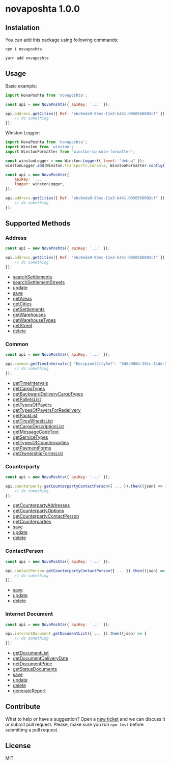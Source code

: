 # novaposhta 1.0.0

## Instalation

You can add this package using following commands:

```
npm i novaposhta
```

```
yarn add novaposhta
```

## Usage

Basic example:

```javascript
import NovaPoshta from 'novaposhta';

const api = new NovaPoshta({ apiKey: '...' });

api.address.getCities({ Ref: "ebc0eda9-93ec-11e3-b441-0050568002cf" }).then((json) => {
    // do something
});
```

Winston Logger:

```javascript
import NovaPoshta from 'novaposhta';
import Winston from 'winston';
import WinstonFormatter from 'winston-console-formatter';

const winstonLogger = new Winston.Logger({ level: "debug" });
winstonLogger.add(Winston.transports.Console, WinstonFormatter.config());

const api = new NovaPoshta({
    apiKey: '...',
    logger: winstonLogger,
});

api.address.getCities({ Ref: "ebc0eda9-93ec-11e3-b441-0050568002cf" }).then((json) => {
	// do something
});
```

## Supported Methods

### Address

```javascript
const api = new NovaPoshta({ apiKey: '...' });

api.address.getCities({ Ref: "ebc0eda9-93ec-11e3-b441-0050568002cf" }).then((json) => {
    // do something
});
```

- [searchSettlements](https://devcenter.novaposhta.ua/docs/services/556d7ccaa0fe4f08e8f7ce43/operations/58e5ebeceea27017bc851d67)
- [searchSettlementStreets](https://devcenter.novaposhta.ua/docs/services/556d7ccaa0fe4f08e8f7ce43/operations/58e5f369eea27017540b58ac)
- [update](https://devcenter.novaposhta.ua/docs/services/556d7ccaa0fe4f08e8f7ce43/operations/556d9db5a0fe4f08e8f7ce4b)
- [save](https://devcenter.novaposhta.ua/docs/services/556d7ccaa0fe4f08e8f7ce43/operations/556d9925a0fe4f08e8f7ce4a)
- [getAreas](https://devcenter.novaposhta.ua/docs/services/556d7ccaa0fe4f08e8f7ce43/operations/556d9130a0fe4f08e8f7ce48)
- [getCities](https://devcenter.novaposhta.ua/docs/services/556d7ccaa0fe4f08e8f7ce43/operations/556d885da0fe4f08e8f7ce46)
- [getSettlements](https://devcenter.novaposhta.ua/docs/services/556d7ccaa0fe4f08e8f7ce43/operations/56248fffa0fe4f0da0550ea8)
- [getWarehouses](https://devcenter.novaposhta.ua/docs/services/556d7ccaa0fe4f08e8f7ce43/operations/556d8211a0fe4f08e8f7ce45)
- [getWarehouseTypes](https://devcenter.novaposhta.ua/docs/services/556d7ccaa0fe4f08e8f7ce43/operations/556d8211a0fe4f08e8f7ce45)
- [getStreet](https://devcenter.novaposhta.ua/docs/services/556d7ccaa0fe4f08e8f7ce43/operations/556d8db0a0fe4f08e8f7ce47)
- [delete](https://devcenter.novaposhta.ua/docs/services/556d7ccaa0fe4f08e8f7ce43/operations/556da062a0fe4f08e8f7ce4c)

### Common

```javascript
const api = new NovaPoshta({ apiKey: '...' });

api.common.getTimeIntervals({ "RecipientCityRef": "8d5a980d-391c-11dd-90d9-001a92567626" }).then((json) => {
    // do something
});
```

- [getTimeIntervals](https://devcenter.novaposhta.ua/docs/services/55702570a0fe4f0cf4fc53ed/operations/55702571a0fe4f0b6483890f)
- [getCargoTypes](https://devcenter.novaposhta.ua/docs/services/55702570a0fe4f0cf4fc53ed/operations/55702571a0fe4f0b64838909)
- [getBackwardDeliveryCargoTypes](https://devcenter.novaposhta.ua/docs/services/55702570a0fe4f0cf4fc53ed/operations/55702571a0fe4f0b64838907)
- [getPalletsList](https://devcenter.novaposhta.ua/docs/services/55702570a0fe4f0cf4fc53ed/operations/5824774ba0fe4f0e60694eb0)
- [getTypesOfPayers](https://devcenter.novaposhta.ua/docs/services/55702570a0fe4f0cf4fc53ed/operations/55702571a0fe4f0b64838913)
- [getTypesOfPayersForRedelivery](https://devcenter.novaposhta.ua/docs/services/55702570a0fe4f0cf4fc53ed/operations/55702571a0fe4f0b64838914)
- [getPackList](https://devcenter.novaposhta.ua/docs/services/55702570a0fe4f0cf4fc53ed/operations/582b1069a0fe4f0298618f06)
- [getTiresWheelsList](https://devcenter.novaposhta.ua/docs/services/55702570a0fe4f0cf4fc53ed/operations/55702571a0fe4f0b64838910)
- [getCargoDescriptionList](https://devcenter.novaposhta.ua/docs/services/55702570a0fe4f0cf4fc53ed/operations/55702571a0fe4f0b64838908)
- [getMessageCodeText](https://devcenter.novaposhta.ua/docs/services/55702570a0fe4f0cf4fc53ed/operations/58f0730deea270153c8be3cd)
- [getServiceTypes](https://devcenter.novaposhta.ua/docs/services/55702570a0fe4f0cf4fc53ed/operations/55702571a0fe4f0b6483890e)
- [getTypesOfCounterparties](https://devcenter.novaposhta.ua/docs/services/55702570a0fe4f0cf4fc53ed/operations/55702571a0fe4f0b64838912)
- [getPaymentForms](https://devcenter.novaposhta.ua/docs/services/55702570a0fe4f0cf4fc53ed/operations/55702571a0fe4f0b6483890d)
- [getOwnershipFormsList](https://devcenter.novaposhta.ua/docs/services/55702570a0fe4f0cf4fc53ed/operations/55702571a0fe4f0b6483890b)

### Counterparty

```javascript
const api = new NovaPoshta({ apiKey: '...' });

api.counterparty.getCounterpartyContactPerson({ ... }).then((json) => {
    // do something
});
```

- [getCounterpartyAddresses](https://devcenter.novaposhta.ua/docs/services/557eb8c8a0fe4f02fc455b2d/operations/557fdcb4a0fe4f105c087611)
- [getCounterpartyOptions](https://devcenter.novaposhta.ua/docs/services/557eb8c8a0fe4f02fc455b2d/operations/55801976a0fe4f105c087614)
- [getCounterpartyContactPerson](https://devcenter.novaposhta.ua/docs/services/557eb8c8a0fe4f02fc455b2d/operations/557fe424a0fe4f105c087612)
- [getCounterparties](https://devcenter.novaposhta.ua/docs/services/557eb8c8a0fe4f02fc455b2d/operations/557fd789a0fe4f105c08760f)
- [save](https://devcenter.novaposhta.ua/docs/services/557eb8c8a0fe4f02fc455b2d/operations/557ebbd3a0fe4f02fc455b2e)
- [update](https://devcenter.novaposhta.ua/docs/services/557eb8c8a0fe4f02fc455b2d/operations/557fbe62a0fe4f105c08760d)
- [delete](https://devcenter.novaposhta.ua/docs/services/557eb8c8a0fe4f02fc455b2d/operations/557fd35da0fe4f105c08760e)

### ContactPerson


```javascript
const api = new NovaPoshta({ apiKey: '...' });

api.contactPerson.getCounterpartyContactPerson({ ... }).then((json) => {
    // do something
});
```

- [save](https://devcenter.novaposhta.ua/docs/services/557eb8c8a0fe4f02fc455b2d/operations/55828c4ca0fe4f0adc08ef27)
- [update](https://devcenter.novaposhta.ua/docs/services/557eb8c8a0fe4f02fc455b2d/operations/558297aca0fe4f0adc08ef28)
- [delete](https://devcenter.novaposhta.ua/docs/services/557eb8c8a0fe4f02fc455b2d/operations/55829aa2a0fe4f0adc08ef29)

### Internet Document

```javascript
const api = new NovaPoshta({ apiKey: '...' });

api.internetDocument.getDocumentList({ ... }).then((json) => {
    // do something
});
```

- [getDocumentList](https://devcenter.novaposhta.ua/docs/services/556eef34a0fe4f02049c664e/operations/557eb417a0fe4f02fc455b2c)
- [getDocumentDeliveryDate](https://devcenter.novaposhta.ua/docs/services/556eef34a0fe4f02049c664e/operations/558153cca0fe4f12149812a1)
- [getDocumentPrice](https://devcenter.novaposhta.ua/docs/services/556eef34a0fe4f02049c664e/operations/55702ee2a0fe4f0cf4fc53ef)
- [getStatusDocuments](https://devcenter.novaposhta.ua/docs/services/557eb8c8a0fe4f02fc455b2d/operations/557fd789a0fe4f105c08760f)
- [save](https://devcenter.novaposhta.ua/docs/services/556eef34a0fe4f02049c664e/operations/556ef753a0fe4f02049c664f)
- [update](https://devcenter.novaposhta.ua/docs/services/556eef34a0fe4f02049c664e/operations/55701ec2a0fe4f0cf4fc53eb)
- [delete](https://devcenter.novaposhta.ua/docs/services/556eef34a0fe4f02049c664e/operations/55701fa5a0fe4f0cf4fc53ec)
- [generateReport](https://devcenter.novaposhta.ua/docs/services/556eef34a0fe4f02049c664e/operations/55815af6a0fe4f12149812a2)

## Contribute

What to help or have a suggestion? Open a [new ticket](https://github.com/eugene-manuilov/novaposhta/issues/new) and we can discuss it or submit pull request. Please, make sure you run `npm test` before submitting a pull request.

## License

MIT
